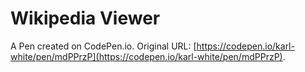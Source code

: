 # Wikipedia Viewer

A Pen created on CodePen.io. Original URL: [https://codepen.io/karl-white/pen/mdPPrzP](https://codepen.io/karl-white/pen/mdPPrzP).


